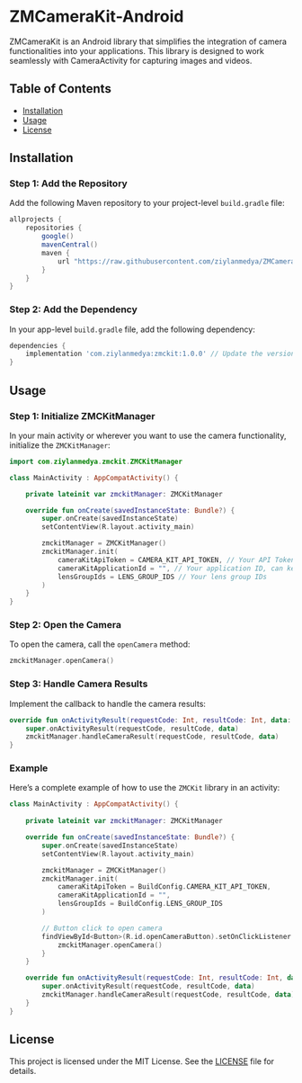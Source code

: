 # ZMCameraKit-Android

ZMCameraKit is an Android library that simplifies the integration of camera functionalities into your applications. This library is designed to work seamlessly with CameraActivity for capturing images and videos.

## Table of Contents
- [Installation](#installation)
- [Usage](#usage)
- [License](#license)

## Installation

### Step 1: Add the Repository

Add the following Maven repository to your project-level `build.gradle` file:

```groovy
allprojects {
    repositories {
        google()
        mavenCentral()
        maven {
            url "https://raw.githubusercontent.com/ziylanmedya/ZMCameraKit-Android/main/"
        }
    }
}
```

### Step 2: Add the Dependency

In your app-level `build.gradle` file, add the following dependency:

```groovy
dependencies {
    implementation 'com.ziylanmedya:zmckit:1.0.0' // Update the version as necessary
}
```

## Usage

### Step 1: Initialize ZMCKitManager

In your main activity or wherever you want to use the camera functionality, initialize the `ZMCKitManager`:

```kotlin
import com.ziylanmedya.zmckit.ZMCKitManager

class MainActivity : AppCompatActivity() {

    private lateinit var zmckitManager: ZMCKitManager

    override fun onCreate(savedInstanceState: Bundle?) {
        super.onCreate(savedInstanceState)
        setContentView(R.layout.activity_main)

        zmckitManager = ZMCKitManager()
        zmckitManager.init(
            cameraKitApiToken = CAMERA_KIT_API_TOKEN, // Your API Token
            cameraKitApplicationId = "", // Your application ID, can keep it blank
            lensGroupIds = LENS_GROUP_IDS // Your lens group IDs
        )
    }
}
```

### Step 2: Open the Camera

To open the camera, call the `openCamera` method:

```kotlin
zmckitManager.openCamera()
```

### Step 3: Handle Camera Results

Implement the callback to handle the camera results:

```kotlin
override fun onActivityResult(requestCode: Int, resultCode: Int, data: Intent?) {
    super.onActivityResult(requestCode, resultCode, data)
    zmckitManager.handleCameraResult(requestCode, resultCode, data)
}
```

### Example

Here’s a complete example of how to use the `ZMCKit` library in an activity:

```kotlin
class MainActivity : AppCompatActivity() {
    
    private lateinit var zmckitManager: ZMCKitManager

    override fun onCreate(savedInstanceState: Bundle?) {
        super.onCreate(savedInstanceState)
        setContentView(R.layout.activity_main)

        zmckitManager = ZMCKitManager()
        zmckitManager.init(
            cameraKitApiToken = BuildConfig.CAMERA_KIT_API_TOKEN,
            cameraKitApplicationId = "",
            lensGroupIds = BuildConfig.LENS_GROUP_IDS
        )

        // Button click to open camera
        findViewById<Button>(R.id.openCameraButton).setOnClickListener {
            zmckitManager.openCamera()
        }
    }

    override fun onActivityResult(requestCode: Int, resultCode: Int, data: Intent?) {
        super.onActivityResult(requestCode, resultCode, data)
        zmckitManager.handleCameraResult(requestCode, resultCode, data)
    }
}
```

## License

This project is licensed under the MIT License. See the [LICENSE](LICENSE) file for details.

